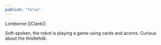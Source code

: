 ```yaml
---
publish: "false"
---
```


Loreborne [[Clank]]

Soft-spoken, the robot is playing a game using cards and acorns. Curious about the thistlefolk.
